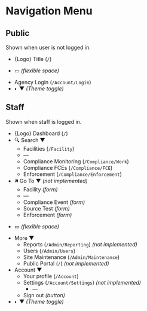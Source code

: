 # Navigation Menu

## Public

Shown when user is not logged in.

* {Logo} Title (`/`)
- ▭ *(flexible space)*
* Agency Login (`/Account/Login`)
* ◐ ▼ *(Theme toggle)*

## Staff

Shown when staff is logged in.

* {Logo} Dashboard (`/`)
* 🔍︎ Search ▼
    * Facilities (`/Facility`)
    * —
    * Compliance Monitoring (`/Compliance/Work`)
    * Compliance FCEs (`/Compliance/FCE`)
    * Enforcement (`/Compliance/Enforcement`)
* 🡽 Go To ▼ *(not implemented)*
    * Facility *(form)*
    * —
    * Compliance Event *(form)*
    * Source Test *(form)*
    * Enforcement *(form)*
- ▭ *(flexible space)*

* More ▼
    * Reports (`/Admin/Reporting`) *(not implemented)*
    * Users (`/Admin/Users`)
    * Site Maintenance (`/Admin/Maintenance`)
    * Public Portal (`/`) *(not implemented)*
* Account ▼
    * Your profile (`/Account`)
  * Settings (`/Account/Settings`) *(not implemented)*
    * —
  * Sign out *(button)*
* ◐ ▼ *(Theme toggle)*
